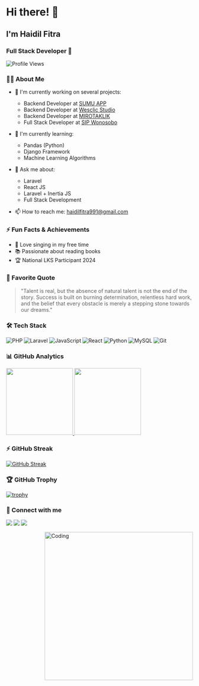 # Hi there! 👋

## I'm Haidil Fitra
### Full Stack Developer 🚀

![Profile Views](https://komarev.com/ghpvc/?username=HaidilFitra&color=brightgreen)

### 👨‍💻 About Me
- 🔭 I'm currently working on several projects:
  - Backend Developer at [SUMU APP](https://sumuapp.com)
  - Backend Developer at [Wesclic Studio](https://wesclicstudio.com)
  - Backend Developer at [MIROTAKLIK](https://mirotaklik.com)
  - Full Stack Developer at [SIP Wonosobo](https://sipwonosobo.com)
  
- 🌱 I'm currently learning:
  - Pandas (Python)
  - Django Framework
  - Machine Learning Algorithms
  
- 💬 Ask me about:
  - Laravel
  - React JS
  - Laravel + Inertia JS
  - Full Stack Development
  
- 📫 How to reach me: haidilfitra991@gmail.com

### ⚡ Fun Facts & Achievements
- 🎵 Love singing in my free time
- 📚 Passionate about reading books
- 🏆 National LKS Participant 2024

### 💭 Favorite Quote
> "Talent is real, but the absence of natural talent is not the end of the story. Success is built on burning determination, relentless hard work, and the belief that every obstacle is merely a stepping stone towards our dreams."

### 🛠 Tech Stack
![PHP](https://img.shields.io/badge/-PHP-05122A?style=flat&logo=php)
![Laravel](https://img.shields.io/badge/-Laravel-05122A?style=flat&logo=laravel)
![JavaScript](https://img.shields.io/badge/-JavaScript-05122A?style=flat&logo=javascript)
![React](https://img.shields.io/badge/-React-05122A?style=flat&logo=react)
![Python](https://img.shields.io/badge/-Python-05122A?style=flat&logo=python)
![MySQL](https://img.shields.io/badge/-MySQL-05122A?style=flat&logo=mysql)
![Git](https://img.shields.io/badge/-Git-05122A?style=flat&logo=git)

### 📊 GitHub Analytics
<p>
<a href="https://github.com/HaidilFitra">
  <img height="180em" src="https://github-readme-stats.vercel.app/api?username=HaidilFitra&show_icons=true&theme=radical"/>
  <img height="180em" src="https://github-readme-stats.vercel.app/api/top-langs/?username=HaidilFitra&layout=compact&theme=radical"/>
</a>
</p>

### ⚡ GitHub Streak
[![GitHub Streak](https://streak-stats.demolab.com/?user=DenverCoder1&theme=radical)](https://git.io/streak-stats)

### 🏆 GitHub Trophy
[![trophy](https://github-profile-trophy.vercel.app/?username=HaidilFitra&theme=radical&row=1)](https://github.com/ryo-ma/github-profile-trophy)

### 🤝 Connect with me
<p align="left">
<a href="mailto:haidilfitra991@gmail.com"><img src="https://img.shields.io/badge/-Email-D14836?style=flat&logo=Gmail&logoColor=white"/></a>
<a href="https://www.linkedin.com/in/haidil-fitra/"><img src="https://img.shields.io/badge/-LinkedIn-0077B5?style=flat&logo=Linkedin&logoColor=white"/></a>
<a href="https://www.instagram.com/_.haidilfitra"><img src="https://img.shields.io/badge/-Instagram-E4405F?style=flat&logo=Instagram&logoColor=white"/></a>
</p>

<!-- Coding GIF -->
<img align="right" alt="Coding" width="400" src="https://cdn.dribbble.com/users/1162077/screenshots/3848914/programmer.gif"/>
